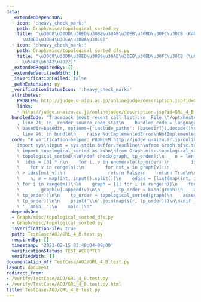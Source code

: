 ```yaml
---
data:
  _extendedDependsOn:
  - icon: ':heavy_check_mark:'
    path: Graph/misc/topological_sorted.py
    title: "\u30C8\u30DD\u30ED\u30B8\u30AB\u30EB\u30BD\u30FC\u30C8 (Kahn \u306E\u30A2\
      \u30EB\u30B4\u30EA\u30BA\u30E0)"
  - icon: ':heavy_check_mark:'
    path: Graph/misc/topological_sorted_dfs.py
    title: "\u30C8\u30DD\u30ED\u30B8\u30AB\u30EB\u30BD\u30FC\u30C8 (\u6DF1\u3055\u512A\
      \u5148\u63A2\u7D22)"
  _extendedRequiredBy: []
  _extendedVerifiedWith: []
  _isVerificationFailed: false
  _pathExtension: py
  _verificationStatusIcon: ':heavy_check_mark:'
  attributes:
    PROBLEM: http://judge.u-aizu.ac.jp/onlinejudge/description.jsp?id=GRL_4_B
    links:
    - http://judge.u-aizu.ac.jp/onlinejudge/description.jsp?id=GRL_4_B
  bundledCode: "Traceback (most recent call last):\n  File \"/opt/hostedtoolcache/Python/3.9.6/x64/lib/python3.9/site-packages/onlinejudge_verify/documentation/build.py\"\
    , line 71, in _render_source_code_stat\n    bundled_code = language.bundle(stat.path,\
    \ basedir=basedir, options={'include_paths': [basedir]}).decode()\n  File \"/opt/hostedtoolcache/Python/3.9.6/x64/lib/python3.9/site-packages/onlinejudge_verify/languages/python.py\"\
    , line 96, in bundle\n    raise NotImplementedError\nNotImplementedError\n"
  code: "# verification-helper: PROBLEM http://judge.u-aizu.ac.jp/onlinejudge/description.jsp?id=GRL_4_B\n\
    import sys\ninput = sys.stdin.buffer.readline\n\nfrom Graph.misc.topological_sorted\
    \ import topological_sorted as kahn\nfrom Graph.misc.topological_sorted_dfs import\
    \ topological_sorted\n\n\ndef check(graph, tp_order):\n    n = len(graph)\n  \
    \  idxs = [0] * n\n    for i, v in enumerate(tp_order):\n        idxs[v] = i\n\
    \    for v in range(n):\n        for nxt_v in graph[v]:\n            if idxs[v]\
    \ > idxs[nxt_v]:\n                return False\n    return True\n\n\ndef main():\n\
    \    n, m = map(int, input().split())\n    edges = [list(map(int, input().split()))\
    \ for i in range(m)]\n\n    graph = [[] for i in range(n)]\n    for u, v in edges:\n\
    \        graph[u].append(v)\n\n    _, tp_order = kahn(graph)\n    assert(check(graph,\
    \ tp_order))\n\n    tp_order = topological_sorted(graph)\n    assert(check(graph,\
    \ tp_order))\n\n    print('\\n'.join(map(str, tp_order)))\n\n\nif __name__ ==\
    \ '__main__':\n    main()\n"
  dependsOn:
  - Graph/misc/topological_sorted_dfs.py
  - Graph/misc/topological_sorted.py
  isVerificationFile: true
  path: TestCase/AOJ/GRL_4_B.test.py
  requiredBy: []
  timestamp: '2021-02-15 02:48:04+09:00'
  verificationStatus: TEST_ACCEPTED
  verifiedWith: []
documentation_of: TestCase/AOJ/GRL_4_B.test.py
layout: document
redirect_from:
- /verify/TestCase/AOJ/GRL_4_B.test.py
- /verify/TestCase/AOJ/GRL_4_B.test.py.html
title: TestCase/AOJ/GRL_4_B.test.py
---
```

